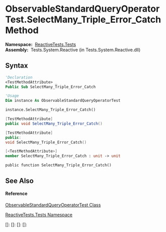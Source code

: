 # ObservableStandardQueryOperatorTest.SelectMany\_Triple\_Error\_Catch Method

**Namespace:**  [ReactiveTests.Tests](ReactiveTests.Tests\ReactiveTests.Tests.md)  
**Assembly:**  Tests.System.Reactive (in Tests.System.Reactive.dll)

## Syntax

```vb
'Declaration
<TestMethodAttribute> _
Public Sub SelectMany_Triple_Error_Catch
```

```vb
'Usage
Dim instance As ObservableStandardQueryOperatorTest

instance.SelectMany_Triple_Error_Catch()
```

```csharp
[TestMethodAttribute]
public void SelectMany_Triple_Error_Catch()
```

```c++
[TestMethodAttribute]
public:
void SelectMany_Triple_Error_Catch()
```

```fsharp
[<TestMethodAttribute>]
member SelectMany_Triple_Error_Catch : unit -> unit 
```

```jscript
public function SelectMany_Triple_Error_Catch()
```

## See Also

#### Reference

[ObservableStandardQueryOperatorTest Class](ObservableStandardQueryOperatorTest\ObservableStandardQueryOperatorTest.md)

[ReactiveTests.Tests Namespace](ReactiveTests.Tests\ReactiveTests.Tests.md)

[]: 
[]: 
[]: 
[]: 